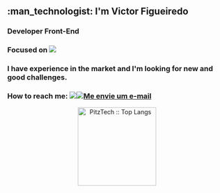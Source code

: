 <h2>:man_technologist: I'm Victor Figueiredo</h2> 
<h3>Developer Front-End</h3>
<h3>Focused on <img src="https://img.shields.io/badge/JavaScript-323330?style=for-the-badge&logo=javascript&logoColor=F7DF1E"></h3>
<h3>I have experience in the market and I'm looking for new and good challenges.</h3>
<h3>How to reach me: <a href="http://www.linkedin.com/in/vcfo"><img  tudo e="Visite meu Linkedin" src="https://img.shields.io/badge/LinkedIn-0077B5?style=for-the-badge&logo=linkedin&logoColor=white" ></a><a href="mailto:vcfo081@gmail.com"><img title="Me envie um e-mail" src="https://img.shields.io/badge/Gmail-D14836?style=for-the-badge&logo=gmail&logoColor=white" ></a></h3>
<div align="center">
  <a href="https://github.com/victor-figueiredo">
  <img height="180em" src="https://github-readme-stats.vercel.app/api/top-langs/?username=victor-figueiredo&langs_count=8&theme=chartreuse-dark&layout=compact&hide=jupyter%20notebook,css,c&hide_border" alt="PitzTech :: Top Langs" />
<!--   <img height="180em" src="https://github-readme-stats.vercel.app/api?username=victor-figueiredo&show_icons=true&theme=chartreuse-dark&count_private=true&include_all_commits=true&rank_icon=github" alt="PitzTech :: Profile Stats" />
</div> -->
